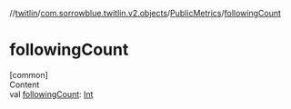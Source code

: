 //[twitlin](../../index.md)/[com.sorrowblue.twitlin.v2.objects](../index.md)/[PublicMetrics](index.md)/[followingCount](following-count.md)



# followingCount  
[common]  
Content  
val [followingCount](following-count.md): [Int](https://kotlinlang.org/api/latest/jvm/stdlib/kotlin/-int/index.html)  



